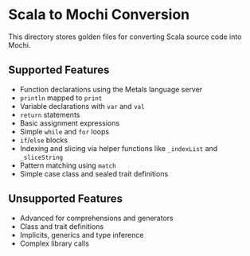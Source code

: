 # Scala to Mochi Conversion

This directory stores golden files for converting Scala source code into Mochi.

## Supported Features

- Function declarations using the Metals language server
- `println` mapped to `print`
- Variable declarations with `var` and `val`
- `return` statements
- Basic assignment expressions
- Simple `while` and `for` loops
- `if`/`else` blocks
- Indexing and slicing via helper functions like `_indexList` and `_sliceString`
- Pattern matching using `match`
- Simple case class and sealed trait definitions

## Unsupported Features

- Advanced for comprehensions and generators
- Class and trait definitions
- Implicits, generics and type inference
- Complex library calls
